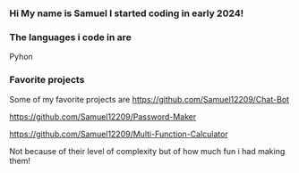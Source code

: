 ### Hi My name is Samuel I started coding in early 2024!

### The languages i code in are 
Pyhon

### Favorite projects
Some of my favorite projects are 
https://github.com/Samuel12209/Chat-Bot

https://github.com/Samuel12209/Password-Maker

https://github.com/Samuel12209/Multi-Function-Calculator

Not because of their level of complexity but of how much fun i had making them!
